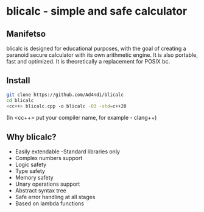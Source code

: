 # blicalc - simple and safe calculator

## Manifetso 

blicalc is designed for educational purposes, with the goal of creating a paranoid secure calculator with its own arithmetic engine. It is also portable, fast and optimized. It is theoretically a replacement for POSIX bc.

## Install

```bash
git clone https://github.com/Ad4ndi/blicalc
cd blicalc
<cc++> blicalc.cpp -o blicalc -O3 -std=c++20
```

(In <cc++> put your compiler name, for example - clang++)

## Why blicalc?

- Easily extendable
-Standard libraries only
- Complex numbers support
- Logic safety
- Type safety
- Memory safety
- Unary operations support
- Abstract syntax tree
- Safe error handling at all stages
- Based on lambda functions
